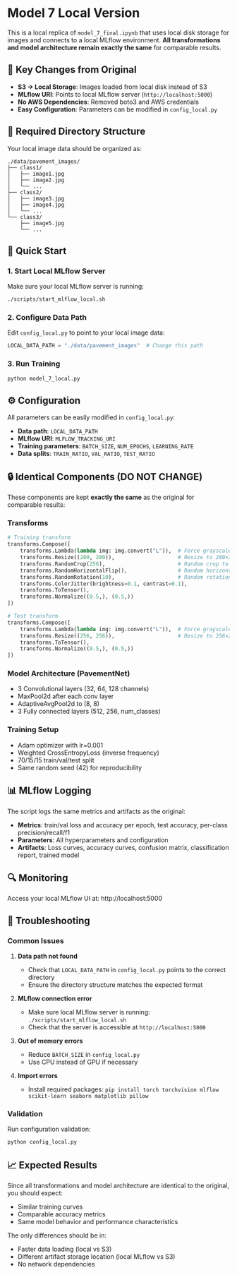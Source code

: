 # Model 7 Local Version

This is a local replica of `model_7_final.ipynb` that uses local disk storage for images and connects to a local MLflow environment. **All transformations and model architecture remain exactly the same** for comparable results.

## 🔄 Key Changes from Original

- **S3 → Local Storage**: Images loaded from local disk instead of S3
- **MLflow URI**: Points to local MLflow server (`http://localhost:5000`)
- **No AWS Dependencies**: Removed boto3 and AWS credentials
- **Easy Configuration**: Parameters can be modified in `config_local.py`

## 📁 Required Directory Structure

Your local image data should be organized as:

```
./data/pavement_images/
├── class1/
│   ├── image1.jpg
│   ├── image2.jpg
│   └── ...
├── class2/
│   ├── image3.jpg
│   ├── image4.jpg
│   └── ...
└── class3/
    ├── image5.jpg
    └── ...
```

## 🚀 Quick Start

### 1. Start Local MLflow Server

Make sure your local MLflow server is running:

```bash
./scripts/start_mlflow_local.sh
```

### 2. Configure Data Path

Edit `config_local.py` to point to your local image data:

```python
LOCAL_DATA_PATH = "./data/pavement_images"  # Change this path
```

### 3. Run Training

```bash
python model_7_local.py
```

## ⚙️ Configuration

All parameters can be easily modified in `config_local.py`:

- **Data path**: `LOCAL_DATA_PATH`
- **MLflow URI**: `MLFLOW_TRACKING_URI`
- **Training parameters**: `BATCH_SIZE`, `NUM_EPOCHS`, `LEARNING_RATE`
- **Data splits**: `TRAIN_RATIO`, `VAL_RATIO`, `TEST_RATIO`

## 🔒 Identical Components (DO NOT CHANGE)

These components are kept **exactly the same** as the original for comparable results:

### Transforms
```python
# Training transform
transforms.Compose([
    transforms.Lambda(lambda img: img.convert("L")),  # Force grayscale
    transforms.Resize((280, 280)),                    # Resize to 280×280
    transforms.RandomCrop(256),                       # Random crop to 256×256
    transforms.RandomHorizontalFlip(),                # Random horizontal flip
    transforms.RandomRotation(10),                    # Random rotation
    transforms.ColorJitter(brightness=0.1, contrast=0.1),
    transforms.ToTensor(),
    transforms.Normalize((0.5,), (0.5,))
])

# Test transform
transforms.Compose([
    transforms.Lambda(lambda img: img.convert("L")),  # Force grayscale
    transforms.Resize((256, 256)),                    # Resize to 256×256
    transforms.ToTensor(),
    transforms.Normalize((0.5,), (0.5,))
])
```

### Model Architecture (PavementNet)
- 3 Convolutional layers (32, 64, 128 channels)
- MaxPool2d after each conv layer
- AdaptiveAvgPool2d to (8, 8)
- 3 Fully connected layers (512, 256, num_classes)

### Training Setup
- Adam optimizer with lr=0.001
- Weighted CrossEntropyLoss (inverse frequency)
- 70/15/15 train/val/test split
- Same random seed (42) for reproducibility

## 📊 MLflow Logging

The script logs the same metrics and artifacts as the original:

- **Metrics**: train/val loss and accuracy per epoch, test accuracy, per-class precision/recall/f1
- **Parameters**: All hyperparameters and configuration
- **Artifacts**: Loss curves, accuracy curves, confusion matrix, classification report, trained model

## 🔍 Monitoring

Access your local MLflow UI at: http://localhost:5000

## 🐛 Troubleshooting

### Common Issues

1. **Data path not found**
   - Check that `LOCAL_DATA_PATH` in `config_local.py` points to the correct directory
   - Ensure the directory structure matches the expected format

2. **MLflow connection error**
   - Make sure local MLflow server is running: `./scripts/start_mlflow_local.sh`
   - Check that the server is accessible at `http://localhost:5000`

3. **Out of memory errors**
   - Reduce `BATCH_SIZE` in `config_local.py`
   - Use CPU instead of GPU if necessary

4. **Import errors**
   - Install required packages: `pip install torch torchvision mlflow scikit-learn seaborn matplotlib pillow`

### Validation

Run configuration validation:
```bash
python config_local.py
```

## 📈 Expected Results

Since all transformations and model architecture are identical to the original, you should expect:
- Similar training curves
- Comparable accuracy metrics
- Same model behavior and performance characteristics

The only differences should be in:
- Faster data loading (local vs S3)
- Different artifact storage location (local MLflow vs S3)
- No network dependencies
